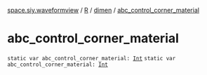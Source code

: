 [space.siy.waveformview](../../index.md) / [R](../index.md) / [dimen](index.md) / [abc_control_corner_material](./abc_control_corner_material.md)

# abc_control_corner_material

`static var abc_control_corner_material: `[`Int`](https://kotlinlang.org/api/latest/jvm/stdlib/kotlin/-int/index.html)
`static var abc_control_corner_material: `[`Int`](https://kotlinlang.org/api/latest/jvm/stdlib/kotlin/-int/index.html)